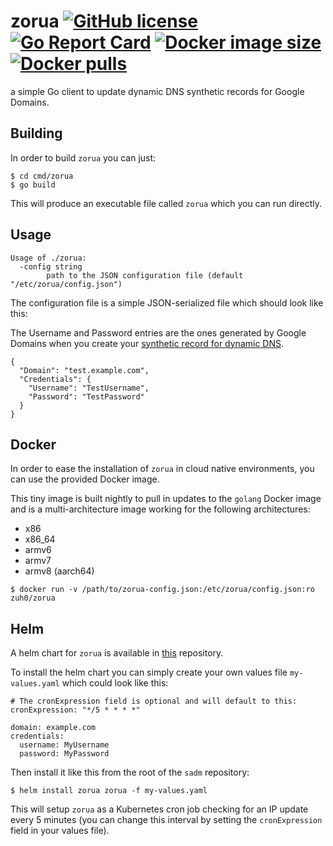 # zorua [![GitHub license](https://img.shields.io/github/license/zuh0/zorua.svg)](https://github.com/zuh0/zorua/blob/master/LICENSE.md) [![Go Report Card](https://goreportcard.com/badge/github.com/zuh0/zorua)](https://goreportcard.com/report/github.com/zuh0/zorua) [![Docker image size](https://img.shields.io/docker/image-size/zuh0/zorua/latest)](https://hub.docker.com/r/zuh0/zorua) [![Docker pulls](https://img.shields.io/docker/pulls/zuh0/zorua)](https://hub.docker.com/r/zuh0/zorua/)

a simple Go client to update dynamic DNS synthetic records for Google Domains.

## Building

In order to build `zorua` you can just:

```
$ cd cmd/zorua 
$ go build
```

This will produce an executable file called `zorua` which you can run directly.

## Usage

```
Usage of ./zorua:
  -config string
    	path to the JSON configuration file (default "/etc/zorua/config.json")
```

The configuration file is a simple JSON-serialized file which should look like this:

The Username and Password entries are the ones generated by Google Domains when
you create your [synthetic record for dynamic DNS](https://support.google.com/domains/answer/6147083?hl=en).

```
{
  "Domain": "test.example.com",
  "Credentials": {
    "Username": "TestUsername",
    "Password": "TestPassword"
  }
}
```

## Docker

In order to ease the installation of `zorua` in cloud native environments, you
can use the provided Docker image.

This tiny image is built nightly to pull in updates to the `golang` Docker
image and is a multi-architecture image working for the following
architectures:

* x86
* x86_64
* armv6
* armv7
* armv8 (aarch64)

```
$ docker run -v /path/to/zorua-config.json:/etc/zorua/config.json:ro zuh0/zorua
```

## Helm

A helm chart for `zorua` is available in [this](https://github.com/zuh0/sadm)
repository.

To install the helm chart you can simply create your own values file
`my-values.yaml` which could look like this:

```
# The cronExpression field is optional and will default to this:
cronExpression: "*/5 * * * *"

domain: example.com
credentials:
  username: MyUsername
  password: MyPassword
```

Then install it like this from the root of the `sadm` repository:

```
$ helm install zorua zorua -f my-values.yaml
```

This will setup `zorua` as a Kubernetes cron job checking for an IP update
every 5 minutes (you can change this interval by setting the `cronExpression`
field in your values file).
